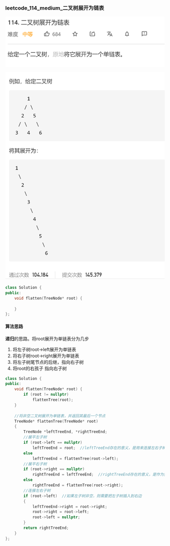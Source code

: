 ### leetcode_114_medium_二叉树展开为链表

![image-20210115204717940](leetcode_114_medium_二叉树展开为链表.assets/image-20210115204717940.png)

![image-20210115204727919](leetcode_114_medium_二叉树展开为链表.assets/image-20210115204727919.png)

```c++
class Solution {
public:
    void flatten(TreeNode* root) {

    }
};
```

#### 算法思路

**递归**的思路。将root展开为单链表分为几步

1. 将左子树root->left展开为单链表
2. 将右子树root->right展开为单链表
3. 将左子树尾节点的后继，指向右子树
4. 将root的右孩子 指向右子树

```c++
class Solution {
public:
	void flatten(TreeNode* root) {
		if (root != nullptr)
			flattenTree(root);
	}

	//将非空二叉树展开为单链表，并返回其最后一个节点
	TreeNode* flattenTree(TreeNode* root)
	{
		TreeNode *leftTreeEnd, *rightTreeEnd;
		//展平左子树
		if (root->left == nullptr)
			leftTreeEnd = root;  //leftTreeEnd存在的意义，是用来连接左右子树
		else
			leftTreeEnd = flattenTree(root->left);
		//展平右子树
		if (root->right == nullptr)
			rightTreeEnd = leftTreeEnd;  //rightTreeEnd存在的意义，是作为整棵树的末尾节点
		else
			rightTreeEnd = flattenTree(root->right);
		//连接左右子树
		if (root->left)  //如果左子树非空，则需要把左子树插入到右边
		{
			leftTreeEnd->right = root->right;
			root->right = root->left;
			root->left = nullptr;
		}
		return rightTreeEnd;
	}
};
```

